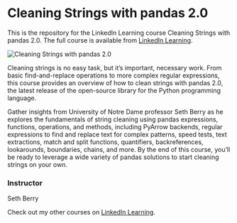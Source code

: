 # Cleaning Strings with pandas 2.0
This is the repository for the LinkedIn Learning course Cleaning Strings with pandas 2.0. The full course is available from [LinkedIn Learning][lil-course-url].

![Cleaning Strings with pandas 2.0][lil-thumbnail-url] 

Cleaning strings is no easy task, but it’s important, necessary work. From basic find-and-replace operations to more complex regular expressions, this course provides an overview of how to clean strings with pandas 2.0, the latest release of the open-source library for the Python programming language.

Gather insights from University of Notre Dame professor Seth Berry as he explores the fundamentals of string cleaning using pandas expressions, functions, operations, and methods, including PyArrow backends, regular expressions to find and replace text for complex patterns, speed tests, text extractions, match and split functions, quantifiers, backreferences, lookarounds, boundaries, chains, and more. By the end of this course, you’ll be ready to leverage a wide variety of pandas solutions to start cleaning strings on your own.



### Instructor

Seth Berry
                            


                            

Check out my other courses on [LinkedIn Learning](https://www.linkedin.com/learning/instructors/seth-berry).

[lil-course-url]: https://www.linkedin.com/learning/string-cleaning-with-pandas-2-0
[lil-thumbnail-url]: https://media.licdn.com/dms/image/D560DAQHmMKmA691U9A/learning-public-crop_675_1200/0/1696525611983?e=2147483647&v=beta&t=cE0U3eKkImEvB9avz5Kpyi5rnY2NBUzvfjPGUKLSI_U

